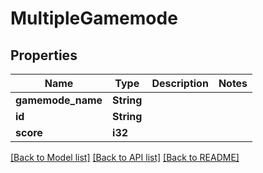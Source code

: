 # MultipleGamemode

## Properties

Name | Type | Description | Notes
------------ | ------------- | ------------- | -------------
**gamemode_name** | **String** |  | 
**id** | **String** |  | 
**score** | **i32** |  | 

[[Back to Model list]](../README.md#documentation-for-models) [[Back to API list]](../README.md#documentation-for-api-endpoints) [[Back to README]](../README.md)


